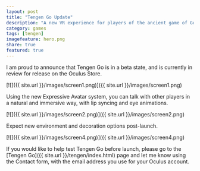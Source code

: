```yaml
---
layout: post
title: "Tengen Go Update"
description: "A new VR experience for players of the ancient game of Go."
category: games
tags: [tengen]
imagefeature: hero.png
share: true
featured: true
---
```


I am proud to announce that Tengen Go is in a beta state, and is currently in review for release on the Oculus Store.

[![]({{ site.url }}/images/screen1.png)]({{ site.url }}/images/screen1.png)

Using the new Expressive Avatar system, you can talk with other players in a natural and immersive way, with lip syncing and eye animations.

[![]({{ site.url }}/images/screen2.png)]({{ site.url }}/images/screen2.png)

Expect new environment and decoration options post-launch.

[![]({{ site.url }}/images/screen4.png)]({{ site.url }}/images/screen4.png)

If you would like to help test Tengen Go before launch, please go to the [Tengen Go]({{ site.url }}/tengen/index.html) page and let me know using the Contact form, with the email address you use for your Oculus account.
